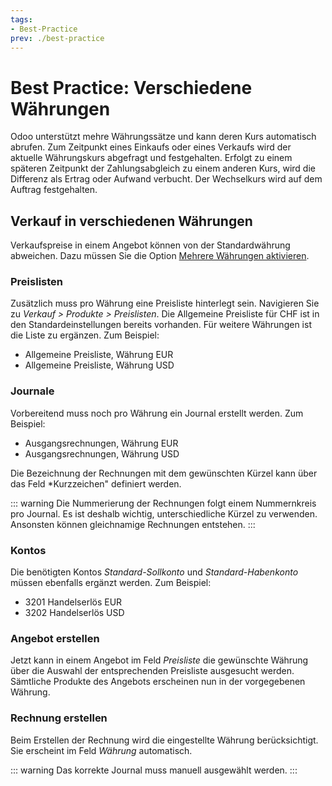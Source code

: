```yaml
---
tags:
- Best-Practice
prev: ./best-practice
---
```

# Best Practice: Verschiedene Währungen

Odoo unterstützt mehre Währungssätze und kann deren Kurs automatisch abrufen. Zum Zeitpunkt eines Einkaufs oder eines Verkaufs wird der aktuelle Währungskurs abgefragt und festgehalten. Erfolgt zu einem späteren Zeitpunkt der Zahlungsabgleich zu einem anderen Kurs, wird die Differenz als Ertrag oder Aufwand verbucht. Der Wechselkurs wird auf dem Auftrag festgehalten.

## Verkauf in verschiedenen Währungen

Verkaufspreise in einem Angebot können von der Standardwährung abweichen. Dazu müssen Sie die Option [Mehrere Währungen aktivieren](Finanzen%20Mehrere%20Währungen.md#Mehrere%20Währungen%20aktivieren).

### Preislisten

Zusätzlich muss pro Währung eine Preisliste hinterlegt sein. Navigieren Sie zu *Verkauf > Produkte > Preislisten*.
Die Allgemeine Preisliste für CHF ist in den Standardeinstellungen bereits vorhanden. Für weitere Währungen ist die Liste zu ergänzen. Zum Beispiel:
- Allgemeine Preisliste, Währung EUR
- Allgemeine Preisliste, Währung USD

### Journale

Vorbereitend muss noch pro Währung ein Journal erstellt werden. Zum Beispiel:
- Ausgangsrechnungen, Währung EUR
- Ausgangsrechnungen, Währung USD

Die Bezeichnung der Rechnungen mit dem gewünschten Kürzel kann über das Feld *Kurzzeichen" definiert werden.

::: warning
Die Nummerierung der Rechnungen folgt einem Nummernkreis pro Journal. Es ist deshalb wichtig, unterschiedliche Kürzel zu verwenden. Ansonsten können gleichnamige Rechnungen entstehen.
:::

### Kontos

Die benötigten Kontos *Standard-Sollkonto* und *Standard-Habenkonto* müssen ebenfalls ergänzt werden. Zum Beispiel:
* 3201 Handelserlös EUR
* 3202 Handelserlös USD

### Angebot erstellen

Jetzt kann in einem Angebot im Feld *Preisliste* die gewünschte Währung über die Auswahl der entsprechenden Preisliste ausgesucht werden. Sämtliche Produkte des Angebots erscheinen nun in der vorgegebenen Währung.

### Rechnung erstellen

Beim Erstellen der Rechnung wird die eingestellte Währung berücksichtigt. Sie erscheint im Feld *Währung* automatisch.

::: warning
Das korrekte Journal muss manuell ausgewählt werden.
:::

